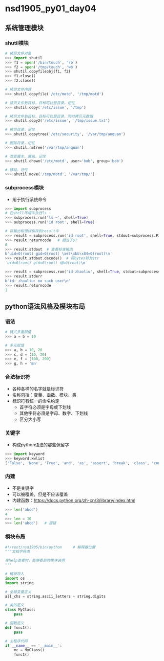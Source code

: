 # nsd1905_py01_day04

## 系统管理模块

### shutil模块

```python
# 拷贝文件对象
>>> import shutil
>>> f1 = open('/bin/touch', 'rb')
>>> f2 = open('/tmp/touch', 'wb')
>>> shutil.copyfileobj(f1, f2)
>>> f1.close()
>>> f2.close()

# 拷贝文件内容
>>> shutil.copyfile('/etc/motd', '/tmp/motd')

# 拷贝文件到目标，目标可以是目录，记住
>>> shutil.copy('/etc/issue', '/tmp')

# 拷贝文件到目标，目标可以是目录，同时拷贝元数据
>>> shutil.copy2('/etc/issue', '/tmp/issue.txt')

# 拷贝目录，记住
>>> shutil.copytree('/etc/security', '/var/tmp/anquan')

# 删除目录，记住
>>> shutil.rmtree('/var/tmp/anquan')

# 改变属主、属组，记住
>>> shutil.chown('/etc/motd', user='bob', group='bob')

# 移动，记住
>>> shutil.move('/tmp/motd', '/var/tmp/')
```

### subprocess模块

- 用于执行系统命令

```python
>>> import subprocess
# 在shell环境中执行ls ~
>>> subprocess.run('ls ~', shell=True)
>>> subprocess.run('id root', shell=True)

# 将输出和错误保存到result中
>>> result = subprocess.run('id root', shell=True, stdout=subprocess.PIPE, stderr=subprocess.PIPE)
>>> result.returncode   # 相当于$?
0
>>> result.stdout  # 查看标准输出
b'uid=0(root) gid=0(root) \xe7\xbb\x84=0(root)\n'
>>> result.stdout.decode()  # 将bytes转为str
'uid=0(root) gid=0(root) 组=0(root)\n'

>>> result = subprocess.run('id zhaoliu', shell=True, stdout=subprocess.PIPE, stderr=subprocess.PIPE)
>>> result.stderr
b'id: zhaoliu: no such user\n'
>>> result.returncode
1
```

## python语法风格及模块布局

### 语法

```python
# 链式多重赋值
>>> a = b = 10

# 多元赋值
>>> a, b = 10, 20
>>> c, d = (10, 20)
>>> e, f = [100, 200]
>>> g, h = 'mn'
```

### 合法标识符

- 各种各样的名字就是标识符
- 名称包括：变量、函数、模块、类
- 标识符有统一的命名约定
  - 首字符必须是字母或下划线
  - 其他字符必须是字母、数字、下划线
  - 区分大小写

### 关键字

- 构成python语法的那些保留字

```python
>>> import keyword
>>> keyword.kwlist
['False', 'None', 'True', 'and', 'as', 'assert', 'break', 'class', 'continue', 'def', 'del', 'elif', 'else', 'except', 'finally', 'for', 'from', 'global', 'if', 'import', 'in', 'is', 'lambda', 'nonlocal', 'not', 'or', 'pass', 'raise', 'return', 'try', 'while', 'with', 'yield']
```

### 内建

- 不是关键字
- 可以被覆盖，但是不应该覆盖
- 内建函数：https://docs.python.org/zh-cn/3/library/index.html

```python
>>> len('abcd')
4
>>> len = 10
>>> len('abcd')   # 报错
```

### 模块布局

```python
#!/root/nsd1905/bin/python     # 解释器位置
"""文档字符串

在help查看时，能够看到的模块说明
"""

# 模块导入
import os
import string

# 全局变量定义
all_chs = string.ascii_letters + string.digits

# 类的定义
class MyClass:
    pass

# 函数定义
def func1():
    pass

# 主程序代码
if __name__ == '__main__':
    mc = MyClass()
    func1()
```













